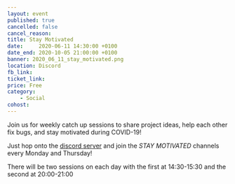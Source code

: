 ```yaml
---
layout: event
published: true
cancelled: false
cancel_reason:
title: Stay Motivated
date:     2020-06-11 14:30:00 +0100
date_end: 2020-10-05 21:00:00 +0100
banner: 2020_06_11_stay_motivated.png
location: Discord
fb_link:
ticket_link:
price: Free
category:
    - Social
cohost:
---
```

Join us for weekly catch up sessions to share project ideas, help each other fix bugs, and stay motivated during COVID-19!

Just hop onto the [discord server](https://https://discord.gg/nYwbhf8) and join the *STAY MOTIVATED* channels every Monday and Thursday!

There will be two sessions on each day with the first at 14:30-15:30 and the second at 20:00-21:00
